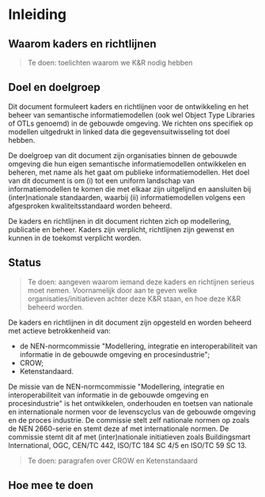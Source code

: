 # Inleiding

## Waarom kaders en richtlijnen
> Te doen: toelichten waarom we K&R nodig hebben

## Doel en doelgroep
Dit document formuleert kaders en richtlijnen voor de ontwikkeling en het beheer van semantische informatiemodellen (ook wel Object Type Libraries of OTLs genoemd) in de gebouwde omgeving. We richten ons specifiek op modellen uitgedrukt in linked data die gegevensuitwisseling tot doel hebben.

De doelgroep van dit document zijn organisaties binnen de gebouwde omgeving die hun eigen semantische informatiemodellen ontwikkelen en beheren, met name als het gaat om publieke informatiemodellen. Het doel van dit document is om (i) tot een uniform landschap van informatiemodellen te komen die met elkaar zijn uitgelijnd en aansluiten bij (inter)nationale standaarden, waarbij (ii) informatiemodellen volgens een afgesproken kwaliteitsstandaard worden beheerd.

De kaders en richtlijnen in dit document richten zich op modellering, publicatie en beheer. Kaders zijn verplicht, richtlijnen zijn gewenst en kunnen in de toekomst verplicht worden. 

## Status
> Te doen: aangeven waarom iemand deze kaders en richtijnen serieus moet nemen. Voornamelijk door aan te geven welke organisaties/initiatieven achter deze K&R staan, en hoe deze K&R beheerd worden.

De kaders en richtlijnen in dit document zijn opgesteld en worden beheerd met actieve betrokkenheid van:
- de NEN-normcommissie "Modellering, integratie en interoperabiliteit van informatie in de gebouwde omgeving en procesindustrie";
- CROW;
- Ketenstandaard.

De missie van de NEN-normcommissie "Modellering, integratie en interoperabiliteit van informatie in de gebouwde omgeving en procesindustrie" is het ontwikkelen, onderhouden en toetsen van nationale en internationale normen voor de levenscyclus van de gebouwde omgeving en de proces industrie. De commissie stelt zelf nationale normen op zoals de NEN 2660-serie en stemt deze af met internationale normen. De commissie stemt dit af met (inter)nationale initiatieven zoals Buildingsmart International, OGC, CEN/TC 442, ISO/TC 184 SC 4/5 en ISO/TC 59 SC 13.

<!--
Geonovum ontwikkelt en beheert geostandaarden en heeft het Raamwerk Geostandaarden opgesteld. Het raamwerk is richtinggevend voor het gebruik van standaarden binnen de Nederlandse geo-informatie infrastructuur. Het benoemt de internationale en nationale standaarden die voor Nederland binnen het geo-domein van toepassing zijn voor aansluiting met andere domeinen. Voor Nederlandse overheidsorganisaties is het daarmee de leidraad voor toe te passen geo-standaarden.
-->

> Te doen: paragrafen over CROW en Ketenstandaard

<!-- ## Leeswijzer
Dit document is als volgt opgebouwd:
- hoofdstuk 1 geeft achtergrondinformatie over de kaders en richtlijnen;
- hoofdstuk 2 beschrijft de (inter)nationale standaarden die als richtlijn zijn genomen voor het opstellen van de kaders en richtlijnen;
- hoofdstuk 3 beschrijft de kaders en richtlijnen;
- in hoofdstuk 4 worden de kaders en richtlijnen toegepast door middel van een voorbeeld. -->

## Hoe mee te doen
